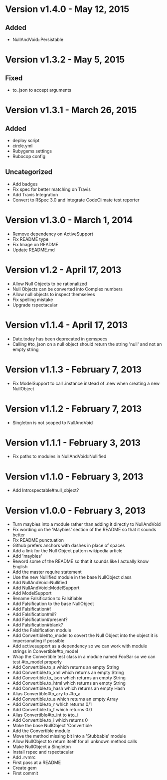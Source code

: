 Version v1.4.0 - May 12, 2015
================================================================================

Added
--------------------------------------------------------------------------------
  * NullAndVoid::Persistable

Version v1.3.2 - May 5, 2015
================================================================================

Fixed
--------------------------------------------------------------------------------
  * to_json to accept arguments

Version v1.3.1 - March 26, 2015
================================================================================

Added
--------------------------------------------------------------------------------
  * deploy script
  * circle.yml
  * Rubygems settings
  * Rubocop config

Uncategorized
--------------------------------------------------------------------------------
  * Add badges
  * Fix spec for better matching on Travis
  * Add Travis Integration
  * Convert to RSpec 3.0 and integrate CodeClimate test reporter

Version v1.3.0 - March 1, 2014
================================================================================

  * Remove dependency on ActiveSupport
  * Fix README type
  * Fix Image on README
  * Update README.md

Version v1.2 - April 17, 2013
================================================================================

  * Allow Null Objects to be rationalized
  * Null Objects can be converted into Complex numbers
  * Allow null objects to inspect themselves
  * Fix spelling mistake
  * Upgrade rspectacular

Version v1.1.4 - April 17, 2013
================================================================================

  * Date.today has been deprecated in gemspecs
  * Calling #to_json on a null object should return the string 'null' and not an
    empty string

Version v1.1.3 - February 7, 2013
================================================================================

  * Fix ModelSupport to call .instance instead of .new when creating a new
    NullObject

Version v1.1.2 - February 7, 2013
================================================================================

  * Singleton is not scoped to NullAndVoid

Version v1.1.1 - February 3, 2013
================================================================================

  * Fix paths to modules in NullAndVoid::Nullified

Version v1.1.0 - February 3, 2013
================================================================================

  * Add Introspectable#null_object?

Version v1.0.0 - February 3, 2013
================================================================================

  * Turn maybies into a module rather than adding it directly to NullAndVoid
  * Fix wording on the 'Maybies' section of the README so that it sounds better
  * Fix README punctuation
  * Github prefers anchors with dashes in place of spaces
  * Add a link for the Null Object pattern wikipedia article
  * Add 'maybies'
  * Reword some of the README so that it sounds like I actually know English
  * Add the master require statement
  * Use the new Nullified module in the base NullObject class
  * Add NullAndVoid::Nullified
  * Add NullAndVoid::ModelSupport
  * Add ModelSupport
  * Rename Falsification to Falsifiable
  * Add Falsification to the base NullObject
  * Add Falsification#!
  * Add Falsification#nil?
  * Add Falsification#present?
  * Add Falsification#blank?
  * Add the Falsification module
  * Add Convertible#to_model to covert the Null Object into the object it is
    impersonating if possible
  * Add activesupport as a dependency so we can work with module strings in
    Convertible#to_model
  * Wrap the Convertible test class in a module named FooBar so we can test
    #to_model properly
  * Add Convertible.to_s which returns an empty String
  * Add Convertible.to_xml which returns an empty String
  * Add Convertible.to_json which returns an empty String
  * Add Convertible.to_html which returns an empty String
  * Add Convertible.to_hash which returns an empty Hash
  * Alias Convertible#to_ary to #to_a
  * Add Convertible.to_a which returns an empty Array
  * Add Convertible.to_r which returns 0/1
  * Add Convertible.to_f which returns 0.0
  * Alias Convertible#to_int to #to_i
  * Add Convertible.to_i which returns 0
  * Make the base NullObject 'Convertible
  * Add the Convertible module
  * Move the method missing bit into a 'Stubbable' module
  * Allow NullObject to return itself for all unknown method calls
  * Make NullObject a Singleton
  * Install rspec and rspectacular
  * Add .rvmrc
  * First pass at a README
  * Create gem
  * First commit

